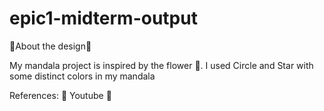 # epic1-midterm-output

🌺About the design🌺

My mandala project is inspired by the flower 🌺. I used Circle and Star with some distinct colors in my mandala 

References: 🌺  Youtube 🌺
